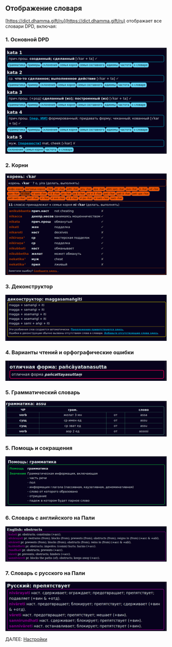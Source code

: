 ## Отображение словаря

[https://dict.dhamma.gift/ru](https://dict.dhamma.gift/ru) отображает все словари DPD, включая:

### 1. Основной DPD

![DPD main dict](../pics/dpdict.net/dpdict_dpd_main.png)

### 2. Корни

![roots dict](../pics/dpdict.net/dpdict_roots_dict.png)

### 3. Деконструктор

![deconstructor](../pics/dpdict.net/dpdict_deconstructor.png)

### 4. Варианты чтений и орфографические ошибки

![variants](../pics/dpdict.net/dpdict_variant.png)

### 5. Грамматический словарь

![grammar dict](../pics/dpdict.net/dpdict_grammar_dict.png)

### 5. Помощь и сокращения

![help](../pics/dpdict.net/dpdict_help.png)

### 6. Словарь с английского на Пали

![epd](../pics/dpdict.net/dpdict_epd.png)

### 7. Словарь с русского на Пали

![epd](../pics/dpdict.net/dpdict_rpd.png)

ДАЛЕЕ: [Настройки](dpdict_settings.md)